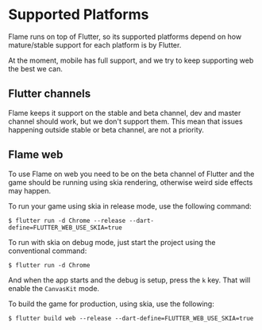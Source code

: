 # Supported Platforms

Flame runs on top of Flutter, so its supported platforms depend on how mature/stable support for each platform is by Flutter.

At the moment, mobile has full support, and we try to keep supporting web the best we can.

## Flutter channels

Flame keeps it support on the stable and beta channel, dev and master channel should work, but we don't support them. This mean that issues happening outside stable or beta channel, are not a priority.

## Flame web

To use Flame on web you need to be on the beta channel of Flutter and the game should be running using skia rendering, otherwise weird side effects may happen.

To run your game using skia in release mode, use the following command:

`$ flutter run -d Chrome --release --dart-define=FLUTTER_WEB_USE_SKIA=true`

To run with skia on debug mode, just start the project using the conventional command:

`$ flutter run -d Chrome`

And when the app starts and the debug is setup, press the `k` key. That will enable the `CanvasKit` mode.

To build the game for production, using skia, use the following:

`$ flutter build web --release --dart-define=FLUTTER_WEB_USE_SKIA=true`

